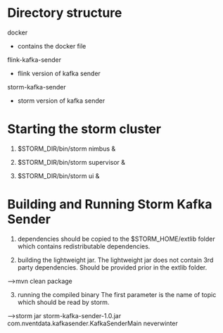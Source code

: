 # Directory structure
docker
 * contains the docker file 

flink-kafka-sender
  * flink version of kafka sender

storm-kafka-sender
  * storm version of kafka sender

# Starting the storm cluster

1. $STORM_DIR/bin/storm nimbus &

2. $STORM_DIR/bin/storm supervisor &

3. $STORM_DIR/bin/storm ui &

# Building and Running Storm Kafka Sender

1.  dependencies should be copied to the $STORM_HOME/extlib folder which contains redistributable dependencies.

2.  building the lightweight jar. The lightweight jar does not contain 3rd party dependencies. Should be provided prior in the extlib folder.

-->mvn clean package

3. running the compiled binary
The first parameter is the name of topic which should be read by storm.

-->storm jar storm-kafka-sender-1.0.jar com.nventdata.kafkasender.KafkaSenderMain neverwinter


